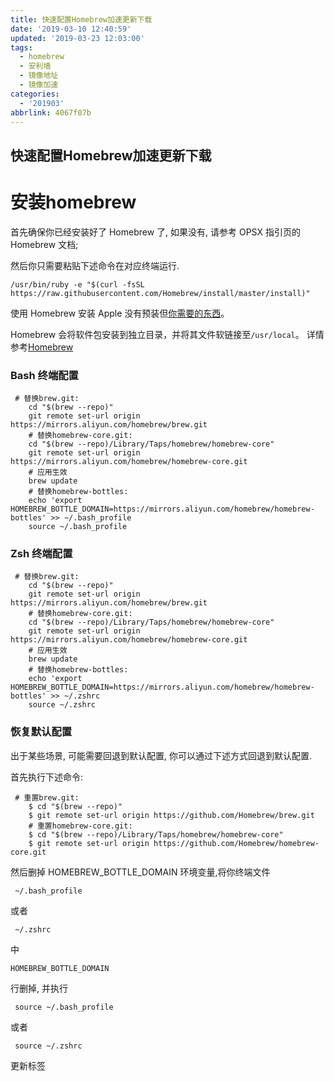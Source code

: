 ```yaml
---
title: 快速配置Homebrew加速更新下载
date: '2019-03-10 12:40:59'
updated: '2019-03-23 12:03:00'
tags:
  - homebrew
  - 安利墙
  - 镜像地址
  - 镜像加速
categories:
  - '201903'
abbrlink: 4067f07b
---
```

快速配置Homebrew加速更新下载
--------------------

# 安装homebrew
首先确保你已经安装好了 Homebrew 了, 如果没有, 请参考 OPSX 指引页的 Homebrew 文档;

然后你只需要粘贴下述命令在对应终端运行.
```
/usr/bin/ruby -e "$(curl -fsSL https://raw.githubusercontent.com/Homebrew/install/master/install)"
```

使用 Homebrew 安装 Apple 没有预装但[你需要的东西](https://formulae.brew.sh/formula/ "Homebrew 软件包列表")。

Homebrew 会将软件包安装到独立目录，并将其文件软链接至`/usr/local`。
详情参考[Homebrew](https://brew.sh/index_zh-cn)

### Bash 终端配置

```
 # 替换brew.git:
    cd "$(brew --repo)"
    git remote set-url origin https://mirrors.aliyun.com/homebrew/brew.git
    # 替换homebrew-core.git:
    cd "$(brew --repo)/Library/Taps/homebrew/homebrew-core"
    git remote set-url origin https://mirrors.aliyun.com/homebrew/homebrew-core.git
    # 应用生效
    brew update
    # 替换homebrew-bottles:
    echo 'export HOMEBREW_BOTTLE_DOMAIN=https://mirrors.aliyun.com/homebrew/homebrew-bottles' >> ~/.bash_profile
    source ~/.bash_profile
```

### Zsh 终端配置

```
 # 替换brew.git:
    cd "$(brew --repo)"
    git remote set-url origin https://mirrors.aliyun.com/homebrew/brew.git
    # 替换homebrew-core.git:
    cd "$(brew --repo)/Library/Taps/homebrew/homebrew-core"
    git remote set-url origin https://mirrors.aliyun.com/homebrew/homebrew-core.git
    # 应用生效
    brew update
    # 替换homebrew-bottles:
    echo 'export HOMEBREW_BOTTLE_DOMAIN=https://mirrors.aliyun.com/homebrew/homebrew-bottles' >> ~/.zshrc
    source ~/.zshrc
```

### 恢复默认配置

出于某些场景, 可能需要回退到默认配置, 你可以通过下述方式回退到默认配置.

首先执行下述命令:

```
 # 重置brew.git:
	$ cd "$(brew --repo)"
	$ git remote set-url origin https://github.com/Homebrew/brew.git
	# 重置homebrew-core.git:
	$ cd "$(brew --repo)/Library/Taps/homebrew/homebrew-core"
	$ git remote set-url origin https://github.com/Homebrew/homebrew-core.git
```

然后删掉 HOMEBREW_BOTTLE_DOMAIN 环境变量,将你终端文件

` ~/.bash_profile`

或者

` ~/.zshrc`

中

`HOMEBREW_BOTTLE_DOMAIN`

行删掉, 并执行

` source ~/.bash_profile`

或者

` source ~/.zshrc`

更新标签